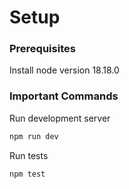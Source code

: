# Setup

### Prerequisites

Install node version 18.18.0

### Important Commands

Run development server

```bash
npm run dev
```

Run tests

```bash
npm test
```
